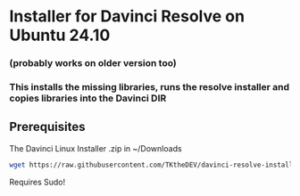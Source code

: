 # Installer for Davinci Resolve on Ubuntu 24.10
### (probably works on older version too)
### This installs the missing libraries, runs the resolve installer and copies libraries into the Davinci DIR

## Prerequisites
The Davinci Linux Installer .zip in ~/Downloads

```bash
wget https://raw.githubusercontent.com/TKtheDEV/davinci-resolve-installer-ubuntu/refs/heads/main/TK_resolve_installer.sh && chmod +x TK_resolve_installer.sh && ./TK_resolve_installer.sh
```
Requires Sudo!
